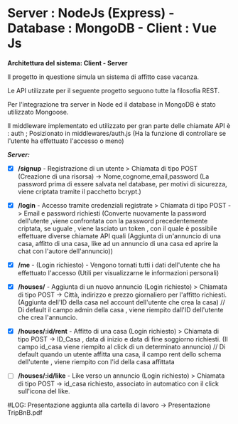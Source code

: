 # Server : NodeJs (Express)    -    Database : MongoDB    -   Client : Vue Js
**Architettura del sistema: Client - Server**

Il progetto in questione simula un sistema di affitto case vacanza.

Le API utilizzate per il seguente progetto seguono tutte la filosofia REST.

Per l'integrazione tra server in Node ed il database in MongoDB è stato utilizzato Mongoose.

Il middleware implementato ed utilizzato per gran parte delle chiamate API è : auth ; Posizionato in middlewares/auth.js  (Ha la funzione di controllare se l'utente ha effettuato l'accesso o meno)

***Server:***

* [X] **/signup** - Registrazione di un utente  > Chiamata di tipo POST (Creazione di una risorsa) ->  Nome,cognome,email,password (La password prima di essere salvata nel database, per motivi di sicurezza, viene criptata tramite il pacchetto bcrypt.)

* [X] **/login** - Accesso tramite credenziali registrate > Chiamata di tipo POST   -> Email e password richiesti (Converte nuovamente la password dell'utente ,viene confrontata con la password precedentemente criptata, se uguale , viene lasciato un token , con il quale è possibile effettuare diverse chiamate API quali (Aggiunta di un'annuncio di una casa, affitto di una casa, like ad un annuncio di una casa ed aprire la chat con l'autore dell'annuncio))

* [X] **/me** - (Login richiesto) - Vengono tornati tutti i dati dell'utente che ha effettuato l'accesso (Utili per visualizzarne le informazioni personali)


* [X] **/houses/** - Aggiunta di un nuovo annuncio (Login richiesto) > Chiamata di tipo POST  -> Città, indirizzo e prezzo giornaliero per l'affitto richiesti. (Aggiunta dell'ID della casa nel account dell'utente che crea la casa) // Di default il campo admin della casa , viene riempito dall'ID dell'utente che crea l'annuncio.


* [X] **/houses/:id/rent** - Affitto di una casa (Login richiesto) > Chiamata di tipo POST  -> ID_Casa , data di inizio e data di fine soggiorno richiesti.  (Il campo id_casa viene riempito al click di un determinato annuncio) // Di default quando un utente affitta una casa, il campo rent dello schema dell'utente , viene riempito con l'id della casa affittata

* [ ] **/houses/:id/like** - Like verso un annuncio (Login richiesto) > Chiamata di tipo POST -> id_casa richiesto, associato in automatico con il click sull'icona del like.

#LOG:
 Presentazione aggiunta alla cartella di lavoro -> Presentazione TripBnB.pdf
